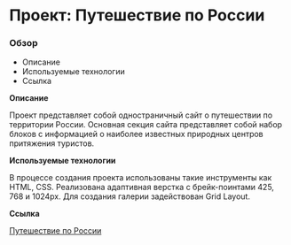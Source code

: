 # Проект: Путешествие по России

### Обзор
* Описание
* Используемые технологии
* Ссылка

**Описание**

Проект представляет собой одностраничный сайт о путешествии по территории России. Основная секция сайта представляет собой набор блоков с информацией о наиболее известных природных центров притяжения туристов.

**Используемые технологии**

В процессе создания проекта использованы такие инструменты как HTML, CSS. Реализована адаптивная верстка c брейк-поинтами 425, 768 и 1024px. Для создания галерии задействован Grid Layout.

**Ссылка**

[Путешествие по России](https://nikolaikhramov.github.io/russian-travel/index.html)
